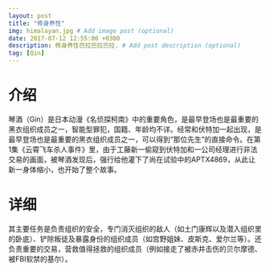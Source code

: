 ```yaml
---
layout: post
title: "修身养性"
img: himalayan.jpg # Add image post (optional)
date: 2017-07-12 12:55:00 +0300
description: 修身养性巴拉巴拉巴拉. # Add post description (optional)
tag: [Qin]
---
```


# 介绍

琴酒（Gin）是日本动漫《名侦探柯南》中的重要角色，是最早登场也是最重要的黑衣组织成员之一，智能型罪犯，国籍、年龄均不详。经常和伏特加一起出现，是最早登场也是最重要的黑衣组织成员之一，可以得到“那位先生”的直接命令。在第1集《云霄飞车杀人事件》里，由于工藤新一偷窥到伏特加和一公司经理进行非法交易的画面，被琴酒发现后，强行给他灌下了尚在试验中的APTX4869，从此让新一身体缩小，也开始了整个故事。

# 详细

其主要任务是负责组织的安全，专门消灭组织的敌人（如土门康辉以及潜入组织里的卧底）、铲除叛徒及暴露身份的组织成员（如宫野姐妹、皮斯克、爱尔兰等）。还负责重要的交易，营救值得拯救的组织成员（例如接走了被赤井击伤的贝尔摩德、被FBI软禁的基尔）。